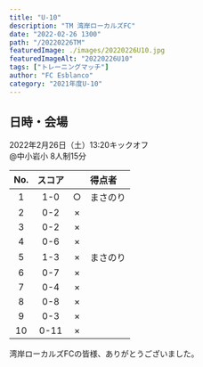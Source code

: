 ```yaml
---
title: "U-10"
description: "TM 湾岸ローカルズFC"
date: "2022-02-26 1300"
path: "/20220226TM"
featuredImage: ./images/20220226U10.jpg
featuredImageAlt: "20220226U10"
tags: ["トレーニングマッチ"]
author: "FC Esblanco"
category: "2021年度U-10"
---
```


## 日時・会場

2022年2月26日（土）13:20キックオフ   
@中小岩小
8人制15分   


| No.| スコア |   | 得点者   |
|:--:|:------:|:-:|:-------|
| 1  | 1-0    | ○ |まさのり |
| 2  | 0-2    | × ||
| 3  | 0-2    | × ||
| 4  | 0-6    | × ||
| 5  | 1-3    | × |まさのり|
| 6  | 0-7    | × ||
| 7  | 0-4    | × ||
| 8  | 0-8    | × ||
| 9  | 0-3    | × ||
| 10 | 0-11   | × ||


湾岸ローカルズFCの皆様、ありがとうございました。
